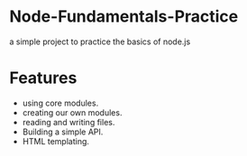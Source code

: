 # Node-Fundamentals-Practice
a simple project to practice the basics of node.js

# Features 
- using core modules.
- creating our own modules.
- reading and writing files.
- Building a simple API.
- HTML templating. 
